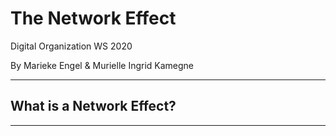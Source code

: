 # The Network Effect

Digital Organization WS 2020

By Marieke Engel & Murielle Ingrid Kamegne 

---

## What is a Network Effect?

---

